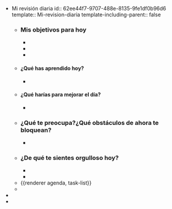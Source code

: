 - Mi revisión diaria
  id:: 62ee44f7-9707-488e-8135-9fe1df0b96d6
  template:: Mi-revision-diaria
  template-including-parent:: false
	- ### Mis objetivos para hoy
		-
		-
		-
	- #### ¿Qué has aprendido hoy?
		-
	- #### ¿Qué harías para mejorar el día?
		-
	- ### ¿Qué te preocupa?¿Qué obstáculos de ahora te bloquean?
		-
	- ### ¿De qué te sientes orgulloso hoy?
		-
		-
	- {{renderer agenda, task-list}}
	-
-
-